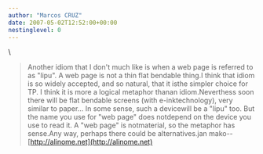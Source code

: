 ```yaml
---
author: "Marcos CRUZ"
date: 2007-05-02T12:52:00+00:00
nestinglevel: 0
---
```

\
> Another idiom that I don't much like is when a web page
> is referred to as "lipu".
> A web page is not a thin flat bendable thing.I think that idiom is so widely accepted, and so natural, that it isthe simpler choice for TP. I think it is more a logical metaphor thanan idiom.Neverthess soon there will be flat bendable screens (with e-inktechnology), very similar to paper... In some sense, such a devicewill be a "lipu" too. But the name you use for "web page" does notdepend on the device you use to read it. A "web page" is notmaterial, so the metaphor has sense.Any way, perhaps there could be alternatives.jan mako--
[http://alinome.net](http://alinome.net)